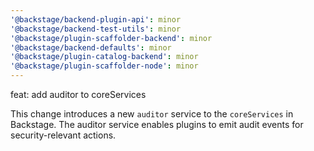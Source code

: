 ```yaml
---
'@backstage/backend-plugin-api': minor
'@backstage/backend-test-utils': minor
'@backstage/plugin-scaffolder-backend': minor
'@backstage/backend-defaults': minor
'@backstage/plugin-catalog-backend': minor
'@backstage/plugin-scaffolder-node': minor
---
```


feat: add auditor to coreServices

This change introduces a new `auditor` service to the `coreServices` in Backstage.
The auditor service enables plugins to emit audit events for security-relevant actions.
